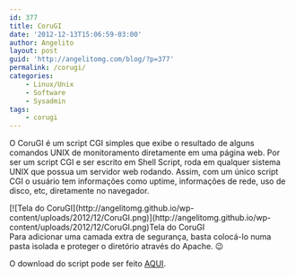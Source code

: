 ```yaml
---
id: 377
title: CoruGI
date: '2012-12-13T15:06:59-03:00'
author: Angelito
layout: post
guid: 'http://angelitomg.com/blog/?p=377'
permalink: /corugi/
categories:
    - Linux/Unix
    - Software
    - Sysadmin
tags:
    - corugi
---
```


O CoruGI é um script CGI simples que exibe o resultado de alguns comandos UNIX de monitoramento diretamente em uma página web. Por ser um script CGI e ser escrito em Shell Script, roda em qualquer sistema UNIX que possua um servidor web rodando. Assim, com um único script CGI o usuário tem informações como uptime, informações de rede, uso de disco, etc, diretamente no navegador.

<div class="wp-caption aligncenter" id="attachment_379" style="width: 553px">[![Tela do CoruGI](http://angelitomg.github.io/wp-content/uploads/2012/12/CoruGI.png)](http://angelitomg.github.io/wp-content/uploads/2012/12/CoruGI.png)Tela do CoruGI

</div>Para adicionar uma camada extra de segurança, basta colocá-lo numa pasta isolada e proteger o diretório através do Apache. 😉

O download do script pode ser feito [AQUI](https://angelitomg.github.io/downloads/corugi.zip).